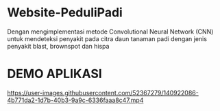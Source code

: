 # Website-PeduliPadi
Dengan mengimplementasi metode Convolutional Neural Network (CNN) untuk mendeteksi penyakit pada citra daun tanaman padi dengan jenis penyakit blast, brownspot dan hispa

# DEMO APLIKASI
https://user-images.githubusercontent.com/52367279/140922086-4b771da2-1d7b-40b3-9a9c-6336faaa8c47.mp4

